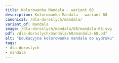 ```yaml
---
title: Kolorowanka Mandala - wariant 68
description: Kolorowanka Mandala - wariant 68
canonical: /dla-doroslych/mandala/
variant_of: mandala
image: /dla-doroslych/mandala/68/mandala-68.svg
pdf: /dla-doroslych/mandala/68/mandala-68.pdf
alt: "Edukacyjna kolorowanka mandala do wydruku"
tags:
- dla-doroslych
- mandala
---
```

